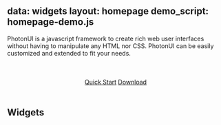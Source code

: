 data: widgets
layout: homepage
demo_script: homepage-demo.js
---

PhotonUI is a javascript framework to create rich web user interfaces without having to manipulate any HTML nor CSS. PhotonUI can be easily customized and extended to fit your needs.

<p style="text-align: center; margin: 50px 0;"><a href="doc/quick-start.html" class="button-big">Quick Start</a> <a href="https://github.com/wanadev/PhotonUI/archive/master.zip" class="button-big">Download</a></p>


## Widgets

[ref]: ./ref/
